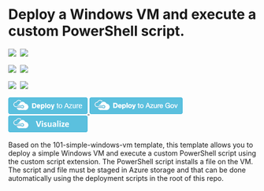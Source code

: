 # Deploy a Windows VM and execute a custom PowerShell script.

<IMG SRC="https://azbotstorage.blob.core.windows.net/badges/201-vm-custom-script-windows/PublicLastTestDate.svg" />&nbsp;
<IMG SRC="https://azbotstorage.blob.core.windows.net/badges/201-vm-custom-script-windows/PublicDeployment.svg" />&nbsp;

<IMG SRC="https://azbotstorage.blob.core.windows.net/badges/201-vm-custom-script-windows/FairfaxLastTestDate.svg" />&nbsp;
<IMG SRC="https://azbotstorage.blob.core.windows.net/badges/201-vm-custom-script-windows/FairfaxDeployment.svg" />&nbsp;

<IMG SRC="https://azbotstorage.blob.core.windows.net/badges/201-vm-custom-script-windows/BestPracticeResult.svg" />&nbsp;
<IMG SRC="https://azbotstorage.blob.core.windows.net/badges/201-vm-custom-script-windows/CredScanResult.svg" />&nbsp;

<a href="https://portal.azure.com/#create/Microsoft.Template/uri/https%3A%2F%2Fraw.githubusercontent.com%2FAzure%2Fazure-quickstart-templates%2Fmaster%2F201-vm-custom-script-windows%2Fazuredeploy.json" target="_blank">
    <img src="https://raw.githubusercontent.com/Azure/azure-quickstart-templates/master/1-CONTRIBUTION-GUIDE/images/deploytoazure.png"/>
</a>
<a href="https://portal.azure.us/#create/Microsoft.Template/uri/https%3A%2F%2Fraw.githubusercontent.com%2FAzure%2Fazure-quickstart-templates%2Fmaster%2F201-vm-custom-script-windows%2Fazuredeploy.json" target="_blank">
<img src="https://raw.githubusercontent.com/Azure/azure-quickstart-templates/master/1-CONTRIBUTION-GUIDE/images/deploytoazuregov.png"
</a>
<a href="http://armviz.io/#/?load=https%3A%2F%2Fraw.githubusercontent.com%2FAzure%2Fazure-quickstart-templates%2Fmaster%2F201-vm-custom-script-windows%2Fazuredeploy.json" target="_blank">
    <img src="https://raw.githubusercontent.com/Azure/azure-quickstart-templates/master/1-CONTRIBUTION-GUIDE/images/visualizebutton.png"/>
</a>

Based on the 101-simple-windows-vm template, this template allows you to deploy a simple Windows VM and execute a custom PowerShell script using the custom script extension. The PowerShell script installs a file on the VM.  The script and file must be staged in Azure storage and that can be done automatically using the deployment scripts in the root of this repo.

